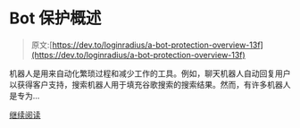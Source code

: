 # Bot 保护概述

> 原文:[https://dev.to/loginradius/a-bot-protection-overview-13f](https://dev.to/loginradius/a-bot-protection-overview-13f)

机器人是用来自动化繁琐过程和减少工作的工具。例如，聊天机器人自动回复用户以获得客户支持，搜索机器人用于填充谷歌搜索的搜索结果。然而，有许多机器人是专为…

[继续阅读](https://www.loginradius.com/engineering/blog/a-bot-protection-overview/)